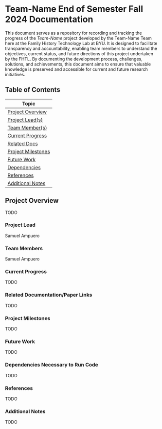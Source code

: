 # Team-Name End of Semester Fall 2024 Documentation
This document serves as a repository for recording and tracking the progress of the *Team-Name* project developed by the Team-Name Team here at the Family History Technology Lab at BYU. It is designed to facilitate transparency and accountability, enabling team members to understand the objectives, current status, and future directions of this project undertaken by the FHTL. By documenting the development process, challenges, solutions, and achievements, this document aims to ensure that valuable knowledge is preserved and accessible for current and future research initiatives.

## Table of Contents

| Topic                                                   |
| ------------------------------------------------------- |
| [Project Overview](#project-overview)                   |
| [Project Lead(s)](#project-lead)                        |
| [Team Member(s)](#team-members)                         |
| [Current Progress](#current-progress)                   |
| [Related Docs](#related-documentationpaper-links)       |
| [Project Milestones](#project-milestones)               |
| [Future Work](#future-work)                             |
| [Dependencies](#dependencies-necessary-to-run-code)     |
| [References](#references)                               |
| [Additional Notes](#additional-notes)                   |


## Project Overview
TODO
### Project Lead
Samuel Ampuero
### Team Members
Samuel Ampuero
### Current Progress
TODO
### Related Documentation/Paper Links
TODO
### Project Milestones
TODO
### Future Work
TODO
### Dependencies Necessary to Run Code
TODO
### References
TODO
### Additional Notes
TODO
